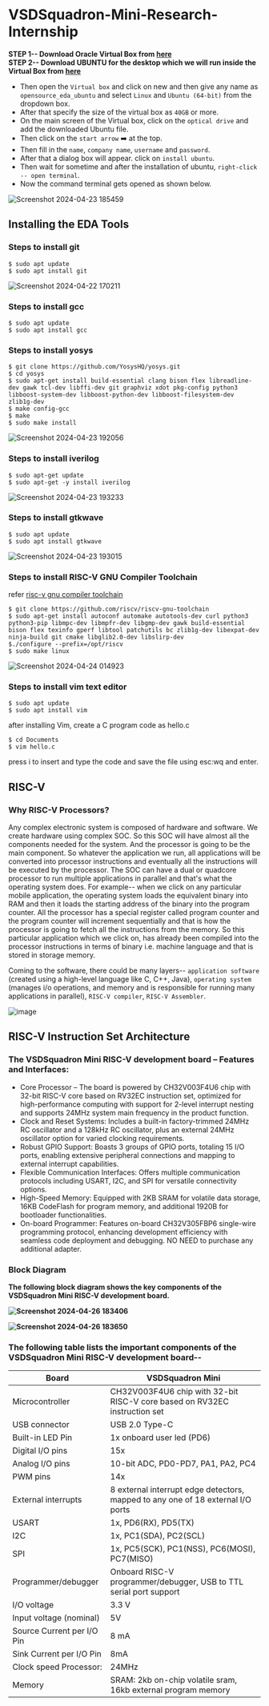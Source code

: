 # VSDSquadron-Mini-Research-Internship
**STEP 1-- Download Oracle Virtual Box from [here](https://www.virtualbox.org/wiki/Downloads)**
<br>**STEP 2-- Download UBUNTU for the desktop which we will run inside the Virtual Box from [here](https://ubuntu.com/download/desktop)**
 * Then open the `Virtual box` and click on new and then give any name as `opensource_eda_ubuntu` and select `Linux` and `Ubuntu (64-bit)` from the dropdown box.
 * After that specify the size of the virtual box as `40GB` or more.
 * On the main screen of the Virtual box, click on the `optical drive` and add the downloaded Ubuntu file.
 * Then click on the `start arrow` ➡️ at the top.
 * Then fill in the `name`, `company name`, `username` and `password`.
 * After that a dialog box will appear. click on `install ubuntu`.
 * Then wait for sometime and after the installation of ubuntu, `right-click -- open terminal`.
 * Now the command terminal gets opened as shown below.


![Screenshot 2024-04-23 185459](https://github.com/Pisinha26/VSDSquadron-Mini-Research-Internship/assets/140955475/445e253e-71d5-49c5-a3ee-5d6d3e026989)


## Installing the EDA Tools
### Steps to install git
```
$ sudo apt update
$ sudo apt install git
```
![Screenshot 2024-04-22 170211](https://github.com/Pisinha26/VSDSquadron-Mini-Research-Internship/assets/140955475/03aff4a5-7605-41f6-a047-760aab81c8f4)


### Steps to install gcc
```
$ sudo apt update
$ sudo apt install gcc
```

### Steps to install yosys
```
$ git clone https://github.com/YosysHQ/yosys.git
$ cd yosys
$ sudo apt-get install build-essential clang bison flex libreadline-dev gawk tcl-dev libffi-dev git graphviz xdot pkg-config python3 libboost-system-dev libboost-python-dev libboost-filesystem-dev zlib1g-dev
$ make config-gcc
$ make
$ sudo make install
```
![Screenshot 2024-04-23 192056](https://github.com/Pisinha26/VSDSquadron-Mini-Research-Internship/assets/140955475/90264222-7ea1-4fc1-a4fd-efb187e0dcd0)


### Steps to install iverilog
```
$ sudo apt-get update
$ sudo apt-get -y install iverilog
```
![Screenshot 2024-04-23 193233](https://github.com/Pisinha26/VSDSquadron-Mini-Research-Internship/assets/140955475/4fe55451-1826-4cc7-bbb2-fa13ac4187e9)


### Steps to install gtkwave
```
$ sudo apt update
$ sudo apt install gtkwave
```
![Screenshot 2024-04-23 193015](https://github.com/Pisinha26/VSDSquadron-Mini-Research-Internship/assets/140955475/127b4ca4-8756-4219-8527-a2554e2f7b6e)


### Steps to install RISC-V GNU Compiler Toolchain
refer [risc-v gnu compiler toolchain](https://github.com/riscv-collab/riscv-gnu-toolchain)
```
$ git clone https://github.com/riscv/riscv-gnu-toolchain
$ sudo apt-get install autoconf automake autotools-dev curl python3 python3-pip libmpc-dev libmpfr-dev libgmp-dev gawk build-essential bison flex texinfo gperf libtool patchutils bc zlib1g-dev libexpat-dev ninja-build git cmake libglib2.0-dev libslirp-dev
$./configure --prefix=/opt/riscv
$ sudo make linux
```
![Screenshot 2024-04-24 014923](https://github.com/Pisinha26/VSDSquadron-Mini-Research-Internship/assets/140955475/b92247d2-5787-4869-9e96-d9817b17fcfe)


### Steps to install vim text editor
```
$ sudo apt update
$ sudo apt install vim
```
after installing Vim, create a C program code as hello.c
```
$ cd Documents
$ vim hello.c
```
press i to insert and type the code and save the file using esc:wq and enter.


## RISC-V

### Why RISC-V Processors?

Any complex electronic system is composed of hardware and software.
We create hardware using complex SOC. So this SOC will have almost all the components needed for the system. And the processor is going to be the main component.
So whatever the application we run, all applications will be converted into processor instructions and eventually all the instructions will be executed by the processor.
The SOC can have a dual or quadcore processor to run multiple applications in parallel and that's what the operating system does.
For example-- when we click on any particular mobile application, the operating system loads the equivalent binary into RAM and then it loads the starting address of the binary into the program counter. All the processor has a special register called program counter and the program counter will increment sequentially and that is how the processor is going to fetch all the instructions from the memory.
So this particular application which we click on, has already been compiled into the processor instructions in terms of binary i.e. machine language and that is stored in storage memory.

Coming to the software, there could be many layers-- `application software` (created using a high-level language like C, C++, Java), `operating system` (manages i/o operations, and memory and is responsible for running many applications in parallel), `RISC-V compiler`, `RISC-V Assembler`.

![image](https://github.com/Pisinha26/VSDSquadron-Mini-Research-Internship/assets/140955475/a1a03093-3cbe-434b-8e55-8bc4e718da86)



## RISC-V Instruction Set Architecture

### The VSDSquadron Mini RISC-V development board – Features and Interfaces:

* Core Processor – The board is powered by CH32V003F4U6 chip with 32-bit RISC-V core based on RV32EC instruction set, optimized for high-performance computing with support for 2-level interrupt nesting and supports 24MHz system main frequency in the product function.
* Clock and Reset Systems: Includes a built-in factory-trimmed 24MHz RC oscillator and a 128kHz RC oscillator, plus an external 24MHz oscillator option for varied clocking requirements.
* Robust GPIO Support: Boasts 3 groups of GPIO ports, totaling 15 I/O ports, enabling extensive peripheral connections and mapping to external interrupt capabilities.
* Flexible Communication Interfaces: Offers multiple communication protocols including USART, I2C, and SPI for versatile connectivity options.
* High-Speed Memory: Equipped with 2KB SRAM for volatile data storage, 16KB CodeFlash for program memory, and additional 1920B for bootloader functionalities.
* On-board Programmer: Features on-board CH32V305FBP6 single-wire programming protocol, enhancing development efficiency with seamless code deployment and debugging. NO NEED to purchase any additional adapter.

### Block Diagram
<b> The following block diagram shows the key components of the VSDSquadron Mini RISC-V development board.

![Screenshot 2024-04-26 183406](https://github.com/Pisinha26/VSDSquadron-Mini-Research-Internship/assets/140955475/42265edd-3963-463e-88d7-fb47358d0c32)

![Screenshot 2024-04-26 183650](https://github.com/Pisinha26/VSDSquadron-Mini-Research-Internship/assets/140955475/54a19abd-a722-4560-b804-09ad22d1201d)


### The following table lists the important components of the VSDSquadron Mini RISC-V development board--


| <b>Board | <b>VSDSquadron Mini |
| --- | --- |
| Microcontroller | CH32V003F4U6 chip with 32-bit RISC-V core based on RV32EC instruction set |
| USB connector | USB 2.0 Type-C |
| Built-in LED Pin | 1x onboard user led (PD6) |
| Digital I/O pins | 15x |
| Analog I/O pins | 10-bit ADC, PD0-PD7, PA1, PA2, PC4 |
| PWM pins | 14x |
| External interrupts | 8 external interrupt edge detectors, mapped to any one of 18 external I/O ports |
| USART | 1x, PD6(RX), PD5(TX) |
| I2C | 1x, PC1(SDA), PC2(SCL) |
| SPI | 1x, PC5(SCK), PC1(NSS), PC6(MOSI), PC7(MISO) |
| Programmer/debugger | Onboard RISC-V programmer/debugger, USB to TTL serial port support |
| I/O voltage | 3.3 V |
| Input voltage (nominal) | 5V |
| Source Current per I/O Pin |8 mA |
| Sink Current per I/O Pin | 8mA |
| Clock speed Processor: | 24MHz |
| Memory | SRAM: 2kb on-chip volatile sram, 16kb external program memory |






